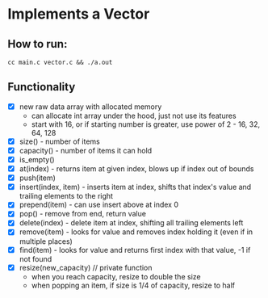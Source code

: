 # Implements a Vector

## How to run: 
```
cc main.c vector.c && ./a.out
```

## Functionality
- [X] new raw data array with allocated memory
    - can allocate int array under the hood, just not use its features
    - start with 16, or if starting number is greater, use power of 2 - 16, 32, 64, 128
- [X] size() - number of items
- [X] capacity() - number of items it can hold
- [X] is_empty()
- [X] at(index) - returns item at given index, blows up if index out of bounds
- [X] push(item)
- [X] insert(index, item) - inserts item at index, shifts that index's value and trailing elements to the right
- [X] prepend(item) - can use insert above at index 0
- [X] pop() - remove from end, return value
- [X] delete(index) - delete item at index, shifting all trailing elements left
- [X] remove(item) - looks for value and removes index holding it (even if in multiple places)
- [X] find(item) - looks for value and returns first index with that value, -1 if not found
- [X] resize(new_capacity) // private function
    - when you reach capacity, resize to double the size
    - when popping an item, if size is 1/4 of capacity, resize to half